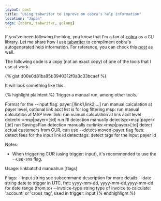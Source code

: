 ```yaml
---
layout: post
title: "Using tabwriter to improve on cobra's help information"
location: "Japan"
tags: [cobra, tabwriter, golang]
---
```


If you've been following the blog, you know that I'm a fan of [cobra](https://github.com/spf13/cobra) as a CLI library. Let me share how I use [tabwriter](https://golang.org/pkg/text/tabwriter/) to compliment cobra's autogenerated help information. For reference, you can check this [post](https://flowerinthenight.com/blog/2017/12/01/golang-cobra-glog) as well.

The following code is a copy (not an exact copy) of one of the tools that I use at work.

{% gist d00e0d81ba85b3940312f0a3c33bcaef %}

It will look something like this.

{% highlight plaintext %}
Trigger a manual run, among other tools.

Format for the --input flag:
  payer:<id>[/link1,link2,...]     run manual calculation at payer level, optional link acct list is for log filtering
  msp:<id>                         run manual calculation at MSP level
  link:<id>                        run manual calculation at link acct level
  detectri:<msp|payer>[:id]        run RI detection manually
  detectsp:<msp|payer>[:id]        run SavingsPlan detection manually
  curlinks:<msp|payer>[:id]        detect actual customers from CUR, can use --detect-moved-payer flag
  fees:<id>                        detect fees for the input link id
  detecttags:<id>                  detect tags for the input payer id

Notes:
  * When triggering CUR (using trigger: input), it's recommended to use the --use-sns flag.

Usage:
  linkbatchd manualrun [flags]

Flags:
      --input string              see subcommand description for more details
      --date string               date to trigger in UTC, fmt: yyyy-mm-dd, yyyy-mm-dd,yyyy-mm-dd for date range (from,to)
      --invoice-type string       type of invoice to calculate: 'account' or 'cross_tag', used in trigger: input
{% endhighlight %}
